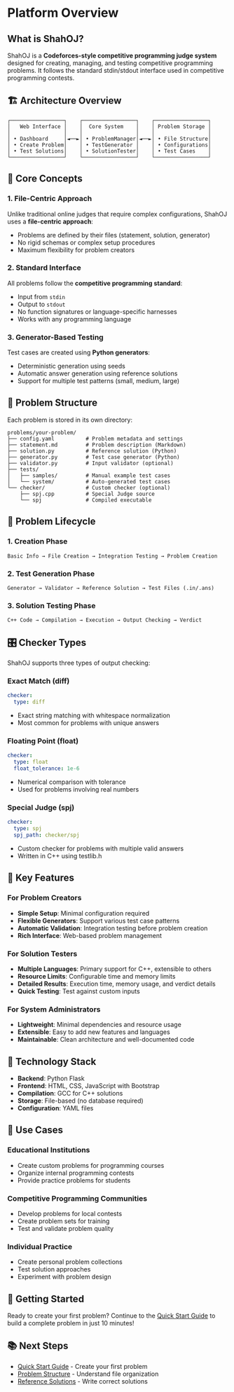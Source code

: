 # Platform Overview

## What is ShahOJ?

ShahOJ is a **Codeforces-style competitive programming judge system** designed for creating, managing, and testing competitive programming problems. It follows the standard stdin/stdout interface used in competitive programming contests.

## 🏗️ Architecture Overview

```
┌─────────────────┐    ┌─────────────────┐    ┌─────────────────┐
│   Web Interface │    │  Core System    │    │ Problem Storage │
│                 │    │                 │    │                 │
│ • Dashboard     │◄──►│ • ProblemManager│◄──►│ • File Structure│
│ • Create Problem│    │ • TestGenerator │    │ • Configurations│
│ • Test Solutions│    │ • SolutionTester│    │ • Test Cases    │
└─────────────────┘    └─────────────────┘    └─────────────────┘
```

## 🎯 Core Concepts

### 1. File-Centric Approach
Unlike traditional online judges that require complex configurations, ShahOJ uses a **file-centric approach**:
- Problems are defined by their files (statement, solution, generator)
- No rigid schemas or complex setup procedures
- Maximum flexibility for problem creators

### 2. Standard Interface
All problems follow the **competitive programming standard**:
- Input from `stdin`
- Output to `stdout` 
- No function signatures or language-specific harnesses
- Works with any programming language

### 3. Generator-Based Testing
Test cases are created using **Python generators**:
- Deterministic generation using seeds
- Automatic answer generation using reference solutions
- Support for multiple test patterns (small, medium, large)

## 📁 Problem Structure

Each problem is stored in its own directory:

```
problems/your-problem/
├── config.yaml          # Problem metadata and settings
├── statement.md         # Problem description (Markdown)
├── solution.py          # Reference solution (Python)
├── generator.py         # Test case generator (Python)
├── validator.py         # Input validator (optional)
├── tests/
│   ├── samples/         # Manual example test cases
│   └── system/          # Auto-generated test cases
└── checker/             # Custom checker (optional)
    ├── spj.cpp          # Special Judge source
    └── spj              # Compiled executable
```

## 🔄 Problem Lifecycle

### 1. Creation Phase
```
Basic Info → File Creation → Integration Testing → Problem Creation
```

### 2. Test Generation Phase
```
Generator → Validator → Reference Solution → Test Files (.in/.ans)
```

### 3. Solution Testing Phase
```
C++ Code → Compilation → Execution → Output Checking → Verdict
```

## 🎛️ Checker Types

ShahOJ supports three types of output checking:

### Exact Match (diff)
```yaml
checker:
  type: diff
```
- Exact string matching with whitespace normalization
- Most common for problems with unique answers

### Floating Point (float)
```yaml
checker:
  type: float
  float_tolerance: 1e-6
```
- Numerical comparison with tolerance
- Used for problems involving real numbers

### Special Judge (spj)
```yaml
checker:
  type: spj
  spj_path: checker/spj
```
- Custom checker for problems with multiple valid answers
- Written in C++ using testlib.h

## 🌟 Key Features

### For Problem Creators
- **Simple Setup**: Minimal configuration required
- **Flexible Generators**: Support various test case patterns
- **Automatic Validation**: Integration testing before problem creation
- **Rich Interface**: Web-based problem management

### For Solution Testers
- **Multiple Languages**: Primary support for C++, extensible to others
- **Resource Limits**: Configurable time and memory limits
- **Detailed Results**: Execution time, memory usage, and verdict details
- **Quick Testing**: Test against custom inputs

### For System Administrators
- **Lightweight**: Minimal dependencies and resource usage
- **Extensible**: Easy to add new features and languages
- **Maintainable**: Clean architecture and well-documented code

## 🔧 Technology Stack

- **Backend**: Python Flask
- **Frontend**: HTML, CSS, JavaScript with Bootstrap
- **Compilation**: GCC for C++ solutions
- **Storage**: File-based (no database required)
- **Configuration**: YAML files

## 🎪 Use Cases

### Educational Institutions
- Create custom problems for programming courses
- Organize internal programming contests
- Provide practice problems for students

### Competitive Programming Communities
- Develop problems for local contests
- Create problem sets for training
- Test and validate problem quality

### Individual Practice
- Create personal problem collections
- Test solution approaches
- Experiment with problem design

## 🚀 Getting Started

Ready to create your first problem? Continue to the [Quick Start Guide](02-quick-start.md) to build a complete problem in just 10 minutes!

## 📚 Next Steps

- [Quick Start Guide](02-quick-start.md) - Create your first problem
- [Problem Structure](03-problem-structure.md) - Understand file organization
- [Reference Solutions](05-reference-solutions.md) - Write correct solutions

